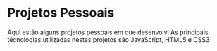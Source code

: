 # Projetos Pessoais
 Aqui estão alguns projetos pessoais em que desenvolvi
 As principais técnologias utilizadas nestes projetos são JavaScript, HTML5 e CSS3
